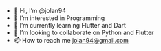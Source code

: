 - 👋 Hi, I’m @jolan94
- 👀 I’m interested in Programming
- 🌱 I’m currently learning Flutter and Dart 
- 💞️ I’m looking to collaborate on Python and Flutter
- 📫 How to reach me jolan94@gmail.com

<!---
jolan94/jolan94 is a ✨ special ✨ repository because its `README.md` (this file) appears on your GitHub profile.
You can click the Preview link to take a look at your changes.
--->
